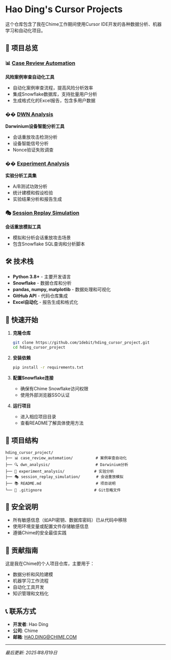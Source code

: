 # Hao Ding's Cursor Projects

这个仓库包含了我在Chime工作期间使用Cursor IDE开发的各种数据分析、机器学习和自动化项目。

## 🚀 项目总览

### 📊 [Case Review Automation](./case_review_automation/)
**风险案例审查自动化工具**
- 自动化案例审查流程，提高风险分析效率
- 集成Snowflake数据库，支持批量用户分析
- 生成格式化的Excel报告，包含多用户数据

### �� [DWN Analysis](./dwn_analysis/)
**Darwinium设备智能分析工具**
- 会话重放攻击检测分析
- 设备智能信号分析
- Nonce验证失败调查

### �� [Experiment Analysis](./experiment_analysis/)
**实验分析工具集**
- A/B测试功效分析
- 统计建模和假设检验
- 实验结果分析和报告生成

### 🎭 [Session Replay Simulation](./session_replay_simulation/)
**会话重放模拟工具**
- 模拟和分析会话重放攻击场景
- 包含Snowflake SQL查询和分析脚本

## 🛠️ 技术栈

- **Python 3.8+** - 主要开发语言
- **Snowflake** - 数据仓库和分析
- **pandas, numpy, matplotlib** - 数据处理和可视化
- **GitHub API** - 代码仓库集成
- **Excel自动化** - 报告生成和格式化

## 🚦 快速开始

1. **克隆仓库**
   ```bash
   git clone https://github.com/1debit/hding_cursor_project.git
   cd hding_cursor_project
   ```

2. **安装依赖**
   ```bash
   pip install -r requirements.txt
   ```

3. **配置Snowflake连接**
   - 确保有Chime Snowflake访问权限
   - 使用外部浏览器SSO认证

4. **运行项目**
   - 进入相应项目目录
   - 查看README了解具体使用方法

## 📁 项目结构

```
hding_cursor_project/
├── 📊 case_review_automation/          # 案例审查自动化
├── 🔍 dwn_analysis/                    # Darwinium分析
├── 🧪 experiment_analysis/             # 实验分析
├── 🎭 session_replay_simulation/       # 会话重放模拟
├── 📚 README.md                        # 项目说明
└── 🚫 .gitignore                       # Git忽略文件
```

## 🔐 安全说明

- 所有敏感信息（如API密钥、数据库密码）已从代码中移除
- 使用环境变量或配置文件存储敏感信息
- 遵循Chime的安全最佳实践

## 🤝 贡献指南

这是我在Chime的个人项目仓库，主要用于：
- 数据分析和风险建模
- 机器学习工作流程
- 自动化工具开发
- 知识管理和文档化

## 📞 联系方式

- **开发者**: Hao Ding
- **公司**: Chime
- **邮箱**: HAO.DING@CHIME.COM

---

*最后更新: 2025年8月19日*
